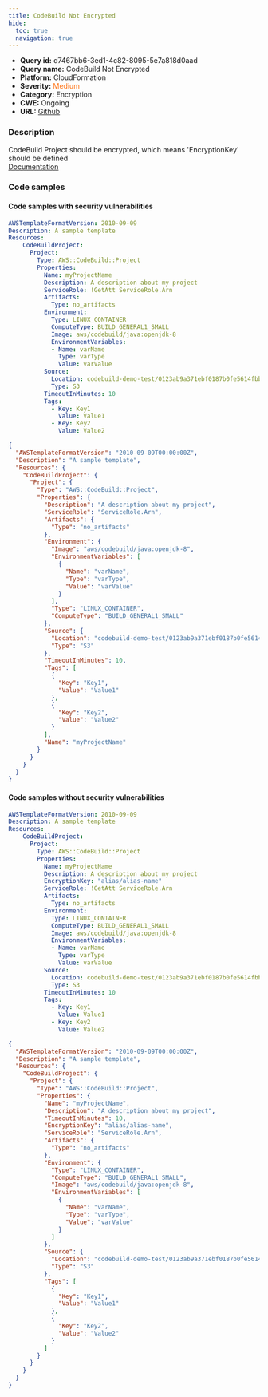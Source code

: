 ```yaml
---
title: CodeBuild Not Encrypted
hide:
  toc: true
  navigation: true
---
```


<style>
  .highlight .hll {
    background-color: #ff171742;
  }
  .md-content {
    max-width: 1100px;
    margin: 0 auto;
  }
</style>

-   **Query id:** d7467bb6-3ed1-4c82-8095-5e7a818d0aad
-   **Query name:** CodeBuild Not Encrypted
-   **Platform:** CloudFormation
-   **Severity:** <span style="color:#ff7213">Medium</span>
-   **Category:** Encryption
-   **CWE:** Ongoing
-   **URL:** [Github](https://github.com/Checkmarx/kics/tree/master/assets/queries/cloudFormation/aws/codebuild_not_encrypted)

### Description
CodeBuild Project should be encrypted, which means 'EncryptionKey' should be defined<br>
[Documentation](https://docs.aws.amazon.com/AWSCloudFormation/latest/UserGuide/aws-resource-codebuild-project.html)

### Code samples
#### Code samples with security vulnerabilities
```yaml title="Positive test num. 1 - yaml file" hl_lines="7"
AWSTemplateFormatVersion: 2010-09-09
Description: A sample template
Resources:
    CodeBuildProject:
      Project:
        Type: AWS::CodeBuild::Project
        Properties:
          Name: myProjectName
          Description: A description about my project
          ServiceRole: !GetAtt ServiceRole.Arn
          Artifacts:
            Type: no_artifacts
          Environment:
            Type: LINUX_CONTAINER
            ComputeType: BUILD_GENERAL1_SMALL
            Image: aws/codebuild/java:openjdk-8
            EnvironmentVariables:
            - Name: varName
              Type: varType
              Value: varValue
          Source:
            Location: codebuild-demo-test/0123ab9a371ebf0187b0fe5614fbb72c
            Type: S3
          TimeoutInMinutes: 10
          Tags:
            - Key: Key1
              Value: Value1
            - Key: Key2
              Value: Value2
```
```json title="Positive test num. 2 - json file" hl_lines="8"
{
  "AWSTemplateFormatVersion": "2010-09-09T00:00:00Z",
  "Description": "A sample template",
  "Resources": {
    "CodeBuildProject": {
      "Project": {
        "Type": "AWS::CodeBuild::Project",
        "Properties": {
          "Description": "A description about my project",
          "ServiceRole": "ServiceRole.Arn",
          "Artifacts": {
            "Type": "no_artifacts"
          },
          "Environment": {
            "Image": "aws/codebuild/java:openjdk-8",
            "EnvironmentVariables": [
              {
                "Name": "varName",
                "Type": "varType",
                "Value": "varValue"
              }
            ],
            "Type": "LINUX_CONTAINER",
            "ComputeType": "BUILD_GENERAL1_SMALL"
          },
          "Source": {
            "Location": "codebuild-demo-test/0123ab9a371ebf0187b0fe5614fbb72c",
            "Type": "S3"
          },
          "TimeoutInMinutes": 10,
          "Tags": [
            {
              "Key": "Key1",
              "Value": "Value1"
            },
            {
              "Key": "Key2",
              "Value": "Value2"
            }
          ],
          "Name": "myProjectName"
        }
      }
    }
  }
}

```


#### Code samples without security vulnerabilities
```yaml title="Negative test num. 1 - yaml file"
AWSTemplateFormatVersion: 2010-09-09
Description: A sample template
Resources:
    CodeBuildProject:
      Project:
        Type: AWS::CodeBuild::Project
        Properties:
          Name: myProjectName
          Description: A description about my project
          EncryptionKey: "alias/alias-name"
          ServiceRole: !GetAtt ServiceRole.Arn
          Artifacts:
            Type: no_artifacts
          Environment:
            Type: LINUX_CONTAINER
            ComputeType: BUILD_GENERAL1_SMALL
            Image: aws/codebuild/java:openjdk-8
            EnvironmentVariables:
            - Name: varName
              Type: varType
              Value: varValue
          Source:
            Location: codebuild-demo-test/0123ab9a371ebf0187b0fe5614fbb72c
            Type: S3
          TimeoutInMinutes: 10
          Tags:
            - Key: Key1
              Value: Value1
            - Key: Key2
              Value: Value2
```
```json title="Negative test num. 2 - json file"
{
  "AWSTemplateFormatVersion": "2010-09-09T00:00:00Z",
  "Description": "A sample template",
  "Resources": {
    "CodeBuildProject": {
      "Project": {
        "Type": "AWS::CodeBuild::Project",
        "Properties": {
          "Name": "myProjectName",
          "Description": "A description about my project",
          "TimeoutInMinutes": 10,
          "EncryptionKey": "alias/alias-name",
          "ServiceRole": "ServiceRole.Arn",
          "Artifacts": {
            "Type": "no_artifacts"
          },
          "Environment": {
            "Type": "LINUX_CONTAINER",
            "ComputeType": "BUILD_GENERAL1_SMALL",
            "Image": "aws/codebuild/java:openjdk-8",
            "EnvironmentVariables": [
              {
                "Name": "varName",
                "Type": "varType",
                "Value": "varValue"
              }
            ]
          },
          "Source": {
            "Location": "codebuild-demo-test/0123ab9a371ebf0187b0fe5614fbb72c",
            "Type": "S3"
          },
          "Tags": [
            {
              "Key": "Key1",
              "Value": "Value1"
            },
            {
              "Key": "Key2",
              "Value": "Value2"
            }
          ]
        }
      }
    }
  }
}

```

